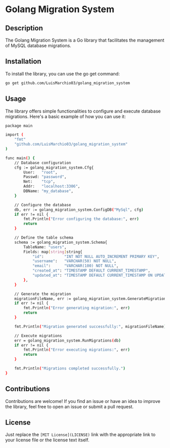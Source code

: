 # Golang Migration System

## Description

The Golang Migration System is a Go library that facilitates the management of MySQL database migrations.

## Installation

To install the library, you can use the go get command:

```bash
go get github.com/LuisMarchio03/golang_migration_system
```

## Usage

The library offers simple functionalities to configure and execute database migrations. Here's a basic example of how you can use it:

```bash
package main

import (
    "fmt"
    "github.com/LuisMarchio03/golang_migration_system"
)

func main() {
    // Database configuration
    cfg := golang_migration_system.Cfg{
        User:   "root",
        Passwd: "password",
        Net:    "tcp",
        Addr:   "localhost:3306",
        DBName: "my_database",
    }

    // Configure the database
    db, err := golang_migration_system.ConfigDB("MySql", cfg)
    if err != nil {
        fmt.Println("Error configuring the database:", err)
        return
    }

    // Define the table schema
    schema := golang_migration_system.Schema{
        TableName: "users",
        Fields: map[string]string{
            "id":         "INT NOT NULL AUTO_INCREMENT PRIMARY KEY",
            "username":   "VARCHAR(50) NOT NULL",
            "email":      "VARCHAR(100) NOT NULL",
            "created_at": "TIMESTAMP DEFAULT CURRENT_TIMESTAMP",
            "updated_at": "TIMESTAMP DEFAULT CURRENT_TIMESTAMP ON UPDATE CURRENT_TIMESTAMP",
        },
    }

    // Generate the migration
    migrationFileName, err := golang_migration_system.GenerateMigration(schema)
    if err != nil {
        fmt.Println("Error generating migration:", err)
        return
    }

    fmt.Println("Migration generated successfully:", migrationFileName)

    // Execute migrations
    err = golang_migration_system.RunMigrations(db)
    if err != nil {
        fmt.Println("Error executing migrations:", err)
        return
    }

    fmt.Println("Migrations completed successfully.")
}
```

## Contributions

Contributions are welcome! If you find an issue or have an idea to improve the library, feel free to open an issue or submit a pull request.

## License 

Just replace the `[MIT License](LICENSE)` link with the appropriate link to your license file or the license text itself.
